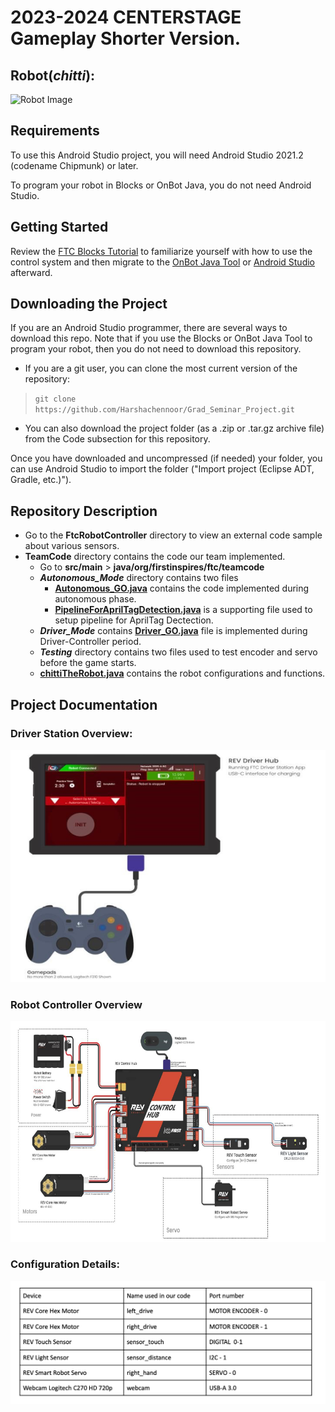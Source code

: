 # 2023-2024 CENTERSTAGE Gameplay Shorter Version.
## Robot(*chitti*):
![Robot Image](FtcRobotController-9.0/images/chittiTheRobot.png)

## Requirements
To use this Android Studio project, you will need Android Studio 2021.2 (codename Chipmunk) or later.

To program your robot in Blocks or OnBot Java, you do not need Android Studio.
## Getting Started
Review the [FTC Blocks Tutorial](https://ftc-docs.firstinspires.org/programming_resources/blocks/Blocks-Tutorial.html) to familiarize yourself with how to use the control system and then migrate to the [OnBot Java Tool](https://ftc-docs.firstinspires.org/programming_resources/onbot_java/OnBot-Java-Tutorial.html) or [Android Studio](https://ftc-docs.firstinspires.org/programming_resources/android_studio_java/Android-Studio-Tutorial.html) afterward.
## Downloading the Project
If you are an Android Studio programmer, there are several ways to download this repo. Note that if you use the Blocks or OnBot Java Tool to program your robot, then you do not need to download this repository.

-   If you are a git user, you can clone the most current version of the repository:

>`git clone https://github.com/Harshachennoor/Grad_Seminar_Project.git`


-   You can also download the project folder (as a .zip or .tar.gz archive file) from the Code subsection for this repository.


Once you have downloaded and uncompressed (if needed) your folder, you can use Android Studio to import the folder ("Import project (Eclipse ADT, Gradle, etc.)").
## Repository  Description
- Go to the **FtcRobotController** directory to view an external code sample about various sensors.
- **TeamCode** directory contains the code our team implemented.
    -  Go to **src/main** > **java/org/firstinspires/ftc/teamcode**
    - ***Autonomous_Mode*** directory contains two files
        - **[Autonomous_GO.java](https://github.com/Harshachennoor/Grad_Seminar_Project/blob/main/FtcRobotController-9.0/TeamCode/src/main/java/org/firstinspires/ftc/teamcode/Autonomous_Mode/Autonomous_GO.java "Autonomous_GO.java")** contains the code implemented during autonomous phase.
        - **[PipelineForAprilTagDetection.java](https://github.com/Harshachennoor/Grad_Seminar_Project/blob/main/FtcRobotController-9.0/TeamCode/src/main/java/org/firstinspires/ftc/teamcode/Autonomous_Mode/PipelineForAprilTagDetection.java "PipelineForAprilTagDetection.java")** is a supporting file used to setup pipeline for AprilTag Dectection.
    - ***Driver_Mode*** contains **[Driver_GO.java](https://github.com/Harshachennoor/Grad_Seminar_Project/blob/main/FtcRobotController-9.0/TeamCode/src/main/java/org/firstinspires/ftc/teamcode/Driver_Mode/Driver_GO.java "Driver_GO.java")** file is implemented during Driver-Controller period.
    - ***Testing*** directory contains two files used to test encoder and servo before the game starts.
    - **[chittiTheRobot.java](https://github.com/Harshachennoor/Grad_Seminar_Project/blob/main/FtcRobotController-9.0/TeamCode/src/main/java/org/firstinspires/ftc/teamcode/chittiTheRobot.java "chittiTheRobot.java")** contains the robot configurations and functions.

## Project Documentation
### Driver Station Overview:
![Driver Station Image](FtcRobotController-9.0/images/DriverStation.png)
### Robot Controller Overview
![Control Hub Image](FtcRobotController-9.0/images/ControlHub.png)


### Configuration Details:
![Robot Configurations Image](FtcRobotController-9.0/images/Configurations.png)

